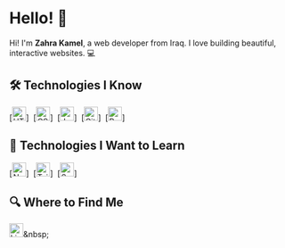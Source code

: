 # Hello! 🌸

Hi! I'm **Zahra Kamel**, a web developer from Iraq. I love building beautiful, interactive websites. 💻


## 🛠 Technologies I Know

[<img src="https://img.shields.io/badge/HTML5-282C34?logo=html5&logoColor=E34F26" alt="HTML5 logo" height="25" />]&nbsp;
[<img src="https://img.shields.io/badge/CSS3-282C34?logo=css3&logoColor=1572B6" alt="CSS3 logo" height="25" />]&nbsp;
[<img src="https://img.shields.io/badge/JavaScript-282C34?logo=javascript&logoColor=F7DF1E" alt="JavaScript logo" height="25" />]&nbsp;
[<img src="https://img.shields.io/badge/Git-282C34?logo=git&logoColor=F05032" alt="Git logo" height="25" />]&nbsp;
[<img src="https://img.shields.io/badge/React-282C34?logo=react&logoColor=61DAFB" alt="React logo" height="25" />]

## 👾 Technologies I Want to Learn

[<img src="https://img.shields.io/badge/Next.js-282C34?logo=next.js&logoColor=FFFFFF" alt="Next.js logo" height="25" />]&nbsp;
[<img src="https://img.shields.io/badge/Tailwind%20CSS-282C34?logo=tailwind-css&logoColor=38B2AC" alt="Tailwind CSS logo" height="25" />]&nbsp;
[<img src="https://img.shields.io/badge/Sass-282C34?logo=sass&logoColor=CC6699" alt="Sass logo" height="25" />]&nbsp;


## 🔍 Where to Find Me

[<img src="https://img.shields.io/badge/LinkedIn-282C34?logo=linkedin&logoColor=0077B5" alt="LinkedIn logo" height="25" />]([https://www.linkedin.com/in/your-profile](https://www.linkedin.com/in/zahraa-kamil-4b08b6258/))&nbsp;
